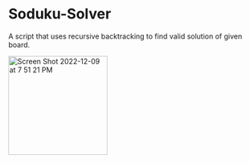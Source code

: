 # Soduku-Solver
A script that uses recursive backtracking to find valid solution of given board.


<img width="197" alt="Screen Shot 2022-12-09 at 7 51 21 PM" src="https://user-images.githubusercontent.com/89627948/206827821-20965397-2e5a-492e-aa28-ef1b8e1d9864.png">
